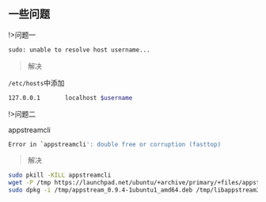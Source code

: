## 一些问题
!>问题一

```bash
sudo: unable to resolve host username...
```
>解决

`/etc/hosts`中添加 
```bash
127.0.0.1       localhost $username 
```
!>问题二

appstreamcli
```bash
Error in `appstreamcli': double free or corruption (fasttop)
```
> 解决

```bash
sudo pkill -KILL appstreamcli
wget -P /tmp https://launchpad.net/ubuntu/+archive/primary/+files/appstream_0.9.4-1ubuntu1_amd64.deb https://launchpad.net/ubuntu/+archive/primary/+files/libappstream3_0.9.4-1ubuntu1_amd64.deb
sudo dpkg -i /tmp/appstream_0.9.4-1ubuntu1_amd64.deb /tmp/libappstream3_0.9.4-1ubuntu1_amd64.deb
```